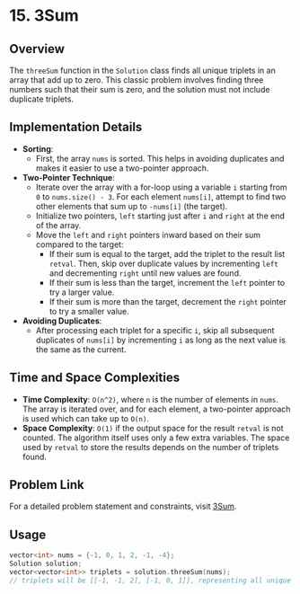 # 15. 3Sum

## Overview
The `threeSum` function in the `Solution` class finds all unique triplets in an array that add up to zero. This classic problem involves finding three numbers such that their sum is zero, and the solution must not include duplicate triplets.

## Implementation Details
- **Sorting**:
  - First, the array `nums` is sorted. This helps in avoiding duplicates and makes it easier to use a two-pointer approach.
- **Two-Pointer Technique**:
  - Iterate over the array with a for-loop using a variable `i` starting from `0` to `nums.size() - 3`. For each element `nums[i]`, attempt to find two other elements that sum up to `-nums[i]` (the target).
  - Initialize two pointers, `left` starting just after `i` and `right` at the end of the array.
  - Move the `left` and `right` pointers inward based on their sum compared to the target:
    - If their sum is equal to the target, add the triplet to the result list `retval`. Then, skip over duplicate values by incrementing `left` and decrementing `right` until new values are found.
    - If their sum is less than the target, increment the `left` pointer to try a larger value.
    - If their sum is more than the target, decrement the `right` pointer to try a smaller value.
- **Avoiding Duplicates**:
  - After processing each triplet for a specific `i`, skip all subsequent duplicates of `nums[i]` by incrementing `i` as long as the next value is the same as the current.

## Time and Space Complexities
- **Time Complexity**: `O(n^2)`, where `n` is the number of elements in `nums`. The array is iterated over, and for each element, a two-pointer approach is used which can take up to `O(n)`.
- **Space Complexity**: `O(1)` if the output space for the result `retval` is not counted. The algorithm itself uses only a few extra variables. The space used by `retval` to store the results depends on the number of triplets found.

## Problem Link
For a detailed problem statement and constraints, visit [3Sum](https://leetcode.com/problems/3sum/).

## Usage
```cpp
vector<int> nums = {-1, 0, 1, 2, -1, -4};
Solution solution;
vector<vector<int>> triplets = solution.threeSum(nums);
// triplets will be [[-1, -1, 2], [-1, 0, 1]], representing all unique triplets whose sum is zero.
